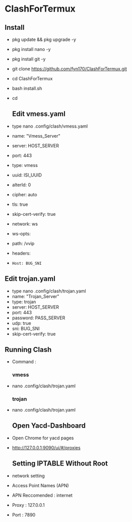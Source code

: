 # ClashForTermux

  ## Install
- pkg update && pkg upgrade -y

- pkg install nano -y

- pkg install git -y

- git clone https://github.com/fyn170/ClashForTermux.git

- cd ClashForTermux

- bash install.sh

- cd

  ## Edit vmess.yaml
- type nano .config/clash/vmess.yaml
 - name: "Vmess_Server"
 - server: HOST_SERVER
 - port: 443
 - type: vmess
 - uuid: ISI_UUID
 - alterId: 0
 - cipher: auto
 - tls: true
 - skip-cert-verify: true
 - network: ws
 - ws-opts:
 -   path: /vvip
 -   headers:
 -     Host: BUG_SNI
    
  ## Edit trojan.yaml
- type nano .config/clash/trojan.yaml
 - name: "Trojan_Server"
 - type: trojan
 - server: HOST_SERVER
 - port: 443
 - password: PASS_SERVER
 - udp: true
 - sni: BUG_SNI
 - skip-cert-verify: true
    
  ## Running Clash
- Command :

  ### vmess
- nano .config/clash/trojan.yaml

  ### trojan
- nano .config/clash/trojan.yaml

  ## Open Yacd-Dashboard
- Open Chrome for yacd pages

- http://127.0.0.1:9090/ui/#/proxies

  ## Setting IPTABLE Without Root
- network setting
- Access Point Names (APN)
- APN Reccomended : internet
- Proxy : 127.0.0.1
- Port : 7890

